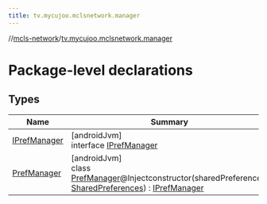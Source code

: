 ```yaml
---
title: tv.mycujoo.mclsnetwork.manager
---
```

//[mcls-network](../../index.html)/[tv.mycujoo.mclsnetwork.manager](index.html)



# Package-level declarations



## Types


| Name | Summary |
|---|---|
| [IPrefManager](-i-pref-manager/index.html) | [androidJvm]<br>interface [IPrefManager](-i-pref-manager/index.html) |
| [PrefManager](-pref-manager/index.html) | [androidJvm]<br>class [PrefManager](-pref-manager/index.html)@Injectconstructor(sharedPreferences: [SharedPreferences](https://developer.android.com/reference/kotlin/android/content/SharedPreferences.html)) : [IPrefManager](-i-pref-manager/index.html) |

